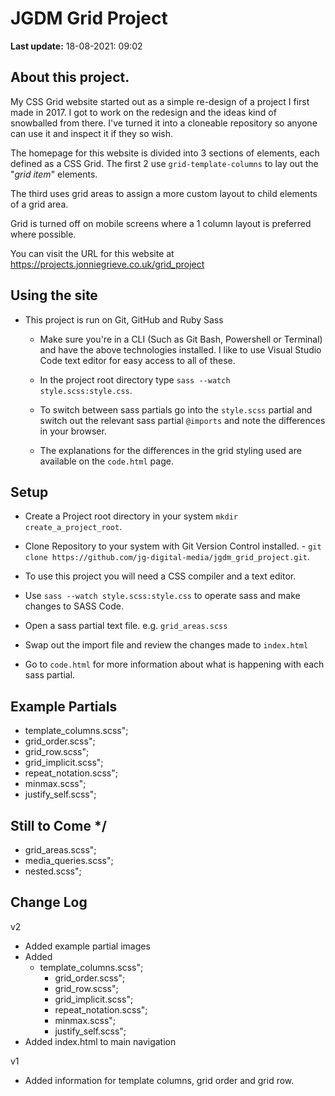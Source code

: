 # JGDM Grid Project
**Last update:** 18-08-2021: 09:02


## About this project.

My CSS Grid website started out as a simple re-design of a project I first made in 2017. I got to work on the redesign and the ideas kind of snowballed from there. I've turned it into a cloneable repository so anyone can use it and inspect it if they so wish.

The homepage for this website is divided into 3 sections of elements, each defined as a CSS Grid. The first 2 use ```grid-template-columns``` to lay out the "*grid item*" elements.

The third uses grid areas to assign a more custom layout to child elements of a grid area.

Grid is turned off on mobile screens where a 1 column layout is preferred where possible.   

You can visit the URL for this website at <a href="https://projects.jonniegrieve.co.uk/grid_project" target="blank">https://projects.jonniegrieve.co.uk/grid_project</a>

## Using the site

+ This project is run on Git, GitHub and Ruby Sass

  + Make sure you're in a CLI (Such as Git Bash, Powershell or Terminal) and have the above technologies installed. I like to use Visual Studio Code text editor for easy access to all of these. 

  + In the project root directory type ```sass --watch style.scss:style.css```.

  + To switch between sass partials go into the `style.scss` partial and switch out the relevant sass partial `@imports` and note the differences in your browser. 

  + The explanations for the differences in the grid styling used are available on the ```code.html``` page.

## Setup

+ Create a Project root directory in your system ```mkdir create_a_project_root```.

+ Clone Repository to your system with Git Version Control installed. - ```git clone https://github.com/jg-digital-media/jgdm_grid_project.git```.

+ To use this project you will need a CSS compiler and a text editor.

+ Use `sass --watch style.scss:style.css` to operate sass and make changes to SASS Code.

+ Open a sass partial text file. e.g. `grid_areas.scss`

+ Swap out the import file and review the changes made to `index.html`

+ Go to `code.html` for more information about what is happening with each sass partial.


## Example Partials


+ template_columns.scss";
+ grid_order.scss";
+ grid_row.scss";
+ grid_implicit.scss";
+ repeat_notation.scss";
+ minmax.scss";
+ justify_self.scss";



## Still to Come */

+ grid_areas.scss";
+ media_queries.scss";
+ nested.scss";


## Change Log

v2
+ Added example partial images
+ Added
  + template_columns.scss";
    + grid_order.scss";
    + grid_row.scss";
    + grid_implicit.scss";
    + repeat_notation.scss";
    + minmax.scss";
    + justify_self.scss";
+ Added index.html to main navigation


v1
  + Added information for template columns, grid order and grid row.

